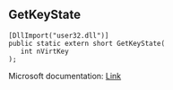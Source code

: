 ## GetKeyState

```
[DllImport("user32.dll")]
public static extern short GetKeyState(
   int nVirtKey
);
```

Microsoft documentation: [Link](https://docs.microsoft.com/en-us/windows/win32/api/winuser/nf-winuser-getkeystate)
